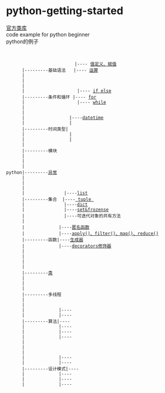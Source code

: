 # python-getting-started
<a target="_blank" href="https://docs.python.org/2.7/library/index.html">官方类库</a><br />
code example for python beginner <br />
python的例子 <br />
<pre><code>
                           
                          |---- <a target="_blank"  href="%E5%80%BC%E5%AE%9A%E4%B9%89%E3%80%81%E8%B5%8B%E5%80%BC.md">值定义、赋值</a>
      |---------基础语法   |---- <a target="_blank"  href="%E8%BF%90%E7%AE%97.md">运算</a>
      |                    
      |
      |                    
      |                    |---- <a target="_blank"  href="ifelse.md">if else</a> 
      |---------条件和循环 |---- <a target="_blank"  href="for.md">for</a> 
      |                    |---- <a target="_blank"  href="while.md">while</a>
      |
      |                 
      |                 |----<a href="datetime.md">datetime</a>
      |                 |
      |---------时间类型|
      |                 |
      |                 |
      |
      |---------模块
      |
      |
      |
python|---------<a href="%E5%BC%82%E5%B8%B8.md">异常</a>
      |
      |
      |
      |               |----<a target="_blank" href="list.md">list</a>
      |---------集合  |----<a target="_blank" href="tuple.md"> tuple </a>
      |               |----<a target="_blank"  href="dict.md">dict</a>
      |               |----<a target="_blank"  href="set%26frozenset.md">set&frozense</a>
      |               |----可迭代对象的共有方法
      |
      |             |----<a target="_blank"  href="匿名函数.md">匿名函数</a>
      |             |----<a target="_blank"  href="apply()、filter()、map()、reduce().md">apply()、filter()、map()、reduce()</a>
      |---------函数|----<a target="_blank"  href="生成器.md">生成器</a>
      |             |----<a target="_blank"  href="decorators.md">decorators修饰器</a>
      |             
      |
      |
      |
      |---------<a target="_blank"  href="">类</a>
      |
      |
      |
      |---------多线程
      |
      |
      |             |----<a target="_blank"  href=""></a>
      |             |----
      |---------算法|----
      |             |----
      |             |----
      |             |----      
      |
      |
      |
      |             |----<a target="_blank"  href=""></a>
      |             |----
      |---------设计模式|----
      |             |----
      |             |----
      |             |----   
      
</code></pre>

